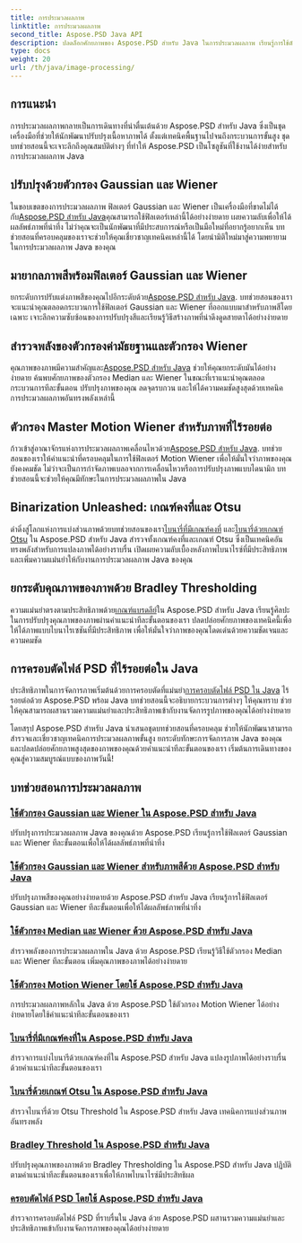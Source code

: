 ```yaml
---
title: การประมวลผลภาพ
linktitle: การประมวลผลภาพ
second_title: Aspose.PSD Java API
description: ปลดล็อกศักยภาพของ Aspose.PSD สำหรับ Java ในการประมวลผลภาพ เรียนรู้การใช้ตัวกรอง Gaussian, Wiener, Median และ Motion Wiener ทีละขั้นตอน
type: docs
weight: 20
url: /th/java/image-processing/
---
```

## การแนะนำ

การประมวลผลภาพกลายเป็นการเดินทางที่น่าตื่นเต้นด้วย Aspose.PSD สำหรับ Java ซึ่งเป็นชุดเครื่องมือที่ช่วยให้นักพัฒนาปรับปรุงเนื้อหาภาพได้ ตั้งแต่เทคนิคพื้นฐานไปจนถึงกระบวนการขั้นสูง ชุดบทช่วยสอนนี้จะเจาะลึกถึงคุณสมบัติต่างๆ ที่ทำให้ Aspose.PSD เป็นโซลูชันที่ใช้งานได้ง่ายสำหรับการประมวลผลภาพ Java

## ปรับปรุงด้วยตัวกรอง Gaussian และ Wiener

 ในขอบเขตของการประมวลผลภาพ ฟิลเตอร์ Gaussian และ Wiener เป็นเครื่องมือที่ขาดไม่ได้ กับ[Aspose.PSD สำหรับ Java](./apply-gaussian-wiener-filters/)คุณสามารถใช้ฟิลเตอร์เหล่านี้ได้อย่างง่ายดาย เผยความลับเพื่อให้ได้ผลลัพธ์ภาพที่น่าทึ่ง ไม่ว่าคุณจะเป็นนักพัฒนาที่มีประสบการณ์หรือเป็นมือใหม่ที่อยากรู้อยากเห็น บทช่วยสอนที่ครอบคลุมของเราจะช่วยให้คุณเชี่ยวชาญเทคนิคเหล่านี้ได้ โดยนำมิติใหม่มาสู่ความพยายามในการประมวลผลภาพ Java ของคุณ

## มายากลภาพสีพร้อมฟิลเตอร์ Gaussian และ Wiener

 ยกระดับการปรับแต่งภาพสีของคุณไปอีกระดับด้วย[Aspose.PSD สำหรับ Java](./apply-gaussian-wiener-filters-color-image/). บทช่วยสอนของเราจะแนะนำคุณตลอดกระบวนการใช้ฟิลเตอร์ Gaussian และ Wiener ที่ออกแบบมาสำหรับภาพสีโดยเฉพาะ เจาะลึกความซับซ้อนของการปรับปรุงสีและเรียนรู้วิธีสร้างภาพที่น่าดึงดูดสายตาได้อย่างง่ายดาย

## สำรวจพลังของตัวกรองค่ามัธยฐานและตัวกรอง Wiener

 คุณภาพของภาพมีความสำคัญและ[Aspose.PSD สำหรับ Java](./apply-median-wiener-filters/) ช่วยให้คุณยกระดับมันได้อย่างง่ายดาย ค้นพบศักยภาพของตัวกรอง Median และ Wiener ในขณะที่เราแนะนำคุณตลอดกระบวนการทีละขั้นตอน ปรับปรุงภาพของคุณ ลดจุดรบกวน และให้ได้ความคมชัดสูงสุดด้วยเทคนิคการประมวลผลภาพอันทรงพลังเหล่านี้

## ตัวกรอง Master Motion Wiener สำหรับภาพที่ไร้รอยต่อ

 ก้าวเข้าสู่อาณาจักรแห่งการประมวลผลภาพเคลื่อนไหวด้วย[Aspose.PSD สำหรับ Java](./apply-motion-wiener-filters/). บทช่วยสอนของเราให้คำแนะนำที่ครอบคลุมในการใช้ฟิลเตอร์ Motion Wiener เพื่อให้มั่นใจว่าภาพของคุณยังคงคมชัด ไม่ว่าจะเป็นการกำจัดภาพเบลอจากการเคลื่อนไหวหรือการปรับปรุงภาพแบบไดนามิก บทช่วยสอนนี้จะช่วยให้คุณมีทักษะในการประมวลผลภาพใน Java

## Binarization Unleashed: เกณฑ์คงที่และ Otsu

 ดำดิ่งสู่โลกแห่งการแบ่งส่วนภาพด้วยบทช่วยสอนของเรา[ไบนารี่ที่มีเกณฑ์คงที่](./binarization-fixed-threshold/) และ[ไบนารี่ด้วยเกณฑ์ Otsu](./binarization-otsu-threshold/) ใน Aspose.PSD สำหรับ Java สำรวจทั้งเกณฑ์คงที่และเกณฑ์ Otsu ซึ่งเป็นเทคนิคอันทรงพลังสำหรับการแปลงภาพได้อย่างราบรื่น เปิดเผยความลับเบื้องหลังภาพไบนาไรซ์ที่มีประสิทธิภาพ และเพิ่มความแม่นยำให้กับงานการประมวลผลภาพ Java ของคุณ

## ยกระดับคุณภาพของภาพด้วย Bradley Thresholding

 ความแม่นยำตรงตามประสิทธิภาพด้วย[เกณฑ์แบรดลีย์](./bradley-thresholding/)ใน Aspose.PSD สำหรับ Java เรียนรู้ศิลปะในการปรับปรุงคุณภาพของภาพผ่านคำแนะนำทีละขั้นตอนของเรา ปลดปล่อยศักยภาพของเทคนิคนี้เพื่อให้ได้ภาพแบบไบนาไรเซชันที่มีประสิทธิภาพ เพื่อให้มั่นใจว่าภาพของคุณโดดเด่นด้วยความชัดเจนและความคมชัด

## การครอบตัดไฟล์ PSD ที่ไร้รอยต่อใน Java

 ประสิทธิภาพในการจัดการภาพเริ่มต้นด้วยการครอบตัดที่แม่นยำ[การครอบตัดไฟล์ PSD ใน Java](./crop-psd-file/) ไร้รอยต่อด้วย Aspose.PSD พร้อม Java บทช่วยสอนนี้จะอธิบายกระบวนการต่างๆ ให้คุณทราบ ช่วยให้คุณสามารถผสานรวมความแม่นยำและประสิทธิภาพเข้ากับงานจัดการรูปภาพของคุณได้อย่างง่ายดาย

โดยสรุป Aspose.PSD สำหรับ Java นำเสนอชุดบทช่วยสอนที่ครอบคลุม ช่วยให้นักพัฒนาสามารถสำรวจและเชี่ยวชาญเทคนิคการประมวลผลภาพขั้นสูง ยกระดับทักษะการจัดการภาพ Java ของคุณและปลดปล่อยศักยภาพสูงสุดของภาพของคุณด้วยคำแนะนำทีละขั้นตอนของเรา เริ่มต้นการเดินทางของคุณสู่ความสมบูรณ์แบบของภาพวันนี้!
## บทช่วยสอนการประมวลผลภาพ
### [ใช้ตัวกรอง Gaussian และ Wiener ใน Aspose.PSD สำหรับ Java](./apply-gaussian-wiener-filters/)
ปรับปรุงการประมวลผลภาพ Java ของคุณด้วย Aspose.PSD เรียนรู้การใช้ฟิลเตอร์ Gaussian และ Wiener ทีละขั้นตอนเพื่อให้ได้ผลลัพธ์ภาพที่น่าทึ่ง
### [ใช้ตัวกรอง Gaussian และ Wiener สำหรับภาพสีด้วย Aspose.PSD สำหรับ Java](./apply-gaussian-wiener-filters-color-image/)
ปรับปรุงภาพสีของคุณอย่างง่ายดายด้วย Aspose.PSD สำหรับ Java เรียนรู้การใช้ฟิลเตอร์ Gaussian และ Wiener ทีละขั้นตอนเพื่อให้ได้ผลลัพธ์ภาพที่น่าทึ่ง
### [ใช้ตัวกรอง Median และ Wiener ด้วย Aspose.PSD สำหรับ Java](./apply-median-wiener-filters/)
สำรวจพลังของการประมวลผลภาพใน Java ด้วย Aspose.PSD เรียนรู้วิธีใช้ตัวกรอง Median และ Wiener ทีละขั้นตอน เพิ่มคุณภาพของภาพได้อย่างง่ายดาย
### [ใช้ตัวกรอง Motion Wiener โดยใช้ Aspose.PSD สำหรับ Java](./apply-motion-wiener-filters/)
การประมวลผลภาพหลักใน Java ด้วย Aspose.PSD ใช้ตัวกรอง Motion Wiener ได้อย่างง่ายดายโดยใช้คำแนะนำทีละขั้นตอนของเรา
### [ไบนารี่ที่มีเกณฑ์คงที่ใน Aspose.PSD สำหรับ Java](./binarization-fixed-threshold/)
สำรวจการแบ่งไบนารีด้วยเกณฑ์คงที่ใน Aspose.PSD สำหรับ Java แปลงรูปภาพได้อย่างราบรื่นด้วยคำแนะนำทีละขั้นตอนของเรา
### [ไบนารี่ด้วยเกณฑ์ Otsu ใน Aspose.PSD สำหรับ Java](./binarization-otsu-threshold/)
สำรวจไบนารี่ด้วย Otsu Threshold ใน Aspose.PSD สำหรับ Java เทคนิคการแบ่งส่วนภาพอันทรงพลัง
### [Bradley Threshold ใน Aspose.PSD สำหรับ Java](./bradley-thresholding/)
ปรับปรุงคุณภาพของภาพด้วย Bradley Thresholding ใน Aspose.PSD สำหรับ Java ปฏิบัติตามคำแนะนำทีละขั้นตอนของเราเพื่อให้ภาพไบนาไรซ์มีประสิทธิผล
### [ครอบตัดไฟล์ PSD โดยใช้ Aspose.PSD สำหรับ Java](./crop-psd-file/)
สำรวจการครอบตัดไฟล์ PSD ที่ราบรื่นใน Java ด้วย Aspose.PSD ผสานรวมความแม่นยำและประสิทธิภาพเข้ากับงานจัดการภาพของคุณได้อย่างง่ายดาย